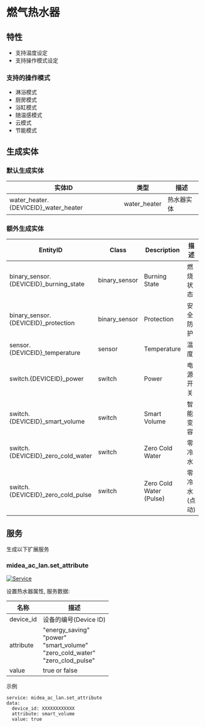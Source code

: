 # 燃气热水器
## 特性
- 支持温度设定
- 支持操作模式设定

### 支持的操作模式
- 淋浴模式
- 厨房模式
- 浴缸模式 
- 随温感模式
- 云模式
- 节能模式

## 生成实体
### 默认生成实体
实体ID | 类型 | 描述
--- | --- | ---
water_heater.{DEVICEID}_water_heater | water_heater | 热水器实体

### 额外生成实体

EntityID | Class | Description | 描述
--- | --- | --- | --- 
binary_sensor.{DEVICEID}_burning_state | binary_sensor | Burning State | 燃烧状态
binary_sensor.{DEVICEID}_protection | binary_sensor | Protection | 安全防护
sensor.{DEVICEID}_temperature | sensor | Temperature | 温度
switch.{DEVICEID}_power | switch | Power | 电源开关
switch.{DEVICEID}_smart_volume | switch | Smart Volume | 智能变容
switch.{DEVICEID}_zero_cold_water | switch | Zero Cold Water | 零冷水
switch.{DEVICEID}_zero_cold_pulse | switch | Zero Cold Water (Pulse) | 零冷水(点动)

## 服务
生成以下扩展服务

### midea_ac_lan.set_attribute

[![Service](https://my.home-assistant.io/badges/developer_call_service.svg)](https://my.home-assistant.io/redirect/developer_call_service/?service=midea_ac_lan.set_attribute)

设置热水器属性, 服务数据:

名称 | 描述
--- | ---
device_id | 设备的编号(Device ID)
attribute | "energy_saving"<br/>"power"<br />"smart_volume"<br/>"zero_cold_water"<br/>"zero_clod_pulse"
value | true or false

示例
```
service: midea_ac_lan.set_attribute
data:
  device_id: XXXXXXXXXXXX
  attribute: smart_volume
  value: true
```